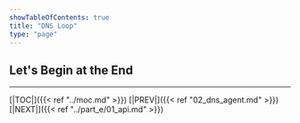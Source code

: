 ```yaml
---
showTableOfContents: true
title: "DNS Loop"
type: "page"
---
```

## Let's Begin at the End


___
[|TOC|]({{< ref "../moc.md" >}})
[|PREV|]({{< ref "02_dns_agent.md" >}})
[|NEXT|]({{< ref "../part_e/01_api.md" >}})